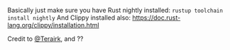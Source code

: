 Basically just make sure you have Rust nightly installed: `rustup toolchain install nightly`
And Clippy installed also: https://doc.rust-lang.org/clippy/installation.html

Credit to [@Terairk](https://github.com/Terairk), and ??
